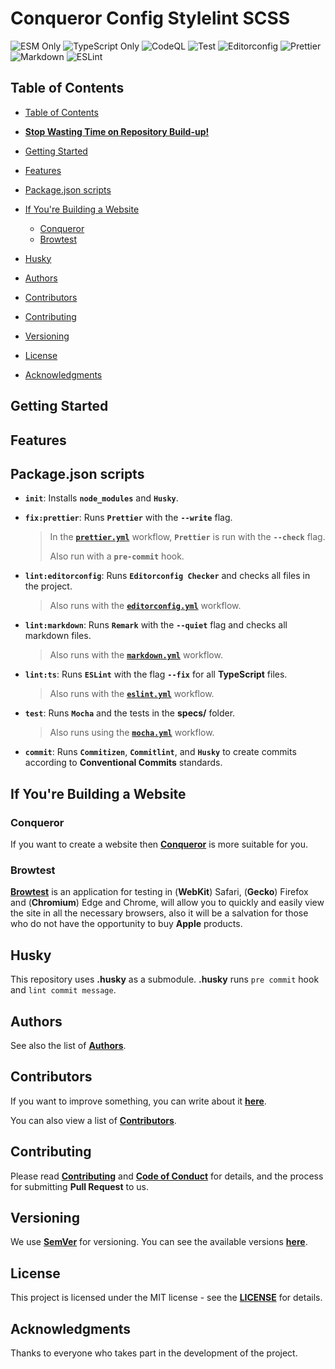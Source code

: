 # Conqueror Config Stylelint SCSS

![ESM Only](https://img.shields.io/badge/ESM-only-gray?labelColor=fe0)
![TypeScript Only](https://img.shields.io/badge/TypeScript-only-gray?labelColor=06f)
![CodeQL](https://img.shields.io/github/actions/workflow/status/Conqueror-Site-Builder/config-stylelint-scss/codeql.yml?label=CodeQL)
![Test](https://img.shields.io/github/actions/workflow/status/Conqueror-Site-Builder/config-stylelint-scss/mocha.yml?label=Test)
![Editorconfig](https://img.shields.io/github/actions/workflow/status/Conqueror-Site-Builder/config-stylelint-scss/editorconfig.yml?label=Editorconfig)
![Prettier](https://img.shields.io/github/actions/workflow/status/Conqueror-Site-Builder/config-stylelint-scss/prettier.yml?label=Prettier)
![Markdown](https://img.shields.io/github/actions/workflow/status/Conqueror-Site-Builder/config-stylelint-scss/markdown.yml?label=Markdown)
![ESLint](https://img.shields.io/github/actions/workflow/status/Conqueror-Site-Builder/config-stylelint-scss/eslint.yml?label=ESLint)

## Table of Contents

-   [Table of Contents](#table-of-contents)

-   [**Stop Wasting Time on Repository Build-up!**](#stop-wasting-time-on-repository-build-up)

-   [Getting Started](#getting-started)

-   [Features](#features)

-   [Package.json scripts](#packagejson-scripts)

-   [If You're Building a Website](#if-youre-building-a-website)
    -   [Conqueror](#conqueror)
    -   [Browtest](#browtest)

-   [Husky](#husky)

-   [Authors](#authors)

-   [Contributors](#contributors)

-   [Contributing](#contributing)

-   [Versioning](#versioning)

-   [License](#license)

-   [Acknowledgments](#acknowledgments)

## Getting Started

## Features

## Package.json scripts

-   **`init`**: Installs **`node_modules`** and **`Husky`**.

-   **`fix:prettier`**: Runs **`Prettier`** with the **`--write`** flag.

    > In the [**`prettier.yml`**](https://github.com/Conqueror-Site-Builder/config-stylelint-scss/blob/main/.github/workflows/prettier.yml)
    > workflow, **`Prettier`** is run with the **`--check`** flag.
    >
    > Also run with a **`pre-commit`** hook.

-   **`lint:editorconfig`**: Runs **`Editorconfig Checker`** and
    checks all files in the project.

    > Also runs with the [**`editorconfig.yml`**](https://github.com/Conqueror-Site-Builder/config-stylelint-scss/blob/main/.github/workflows/editorconfig.yml)
    > workflow.

-   **`lint:markdown`**: Runs **`Remark`** with the **`--quiet`** flag and
    checks all markdown files.

    > Also runs with the [**`markdown.yml`**](https://github.com/Conqueror-Site-Builder/config-stylelint-scss/blob/main/.github/workflows/markdown.yml)
    > workflow.

-   **`lint:ts`**: Runs **`ESLint`** with the flag **`--fix`**
    for all **TypeScript** files.

    > Also runs with the [**`eslint.yml`**](https://github.com/Conqueror-Site-Builder/config-stylelint-scss/blob/main/.github/workflows/eslint.yml)
    > workflow.

-   **`test`**: Runs **`Mocha`** and the tests in the **specs/** folder.

    > Also runs using the [**`mocha.yml`**](https://github.com/Conqueror-Site-Builder/config-stylelint-scss/blob/main/.github/workflows/mocha.yml)
    > workflow.

-   **`commit`**: Runs **`Commitizen`**, **`Commitlint`**, and **`Husky`** to
    create commits according to **Conventional Commits** standards.

## If You're Building a Website

### Conqueror

If you want to create a website then [**Conqueror**](https://github.com/Conqueror-Site-Builder/conqueror)
is more suitable for you.

<!-- ### ArchUI -->

<!-- If you want to create a website but Conqueror is not suitable for you,
you can use our [**ArchUI**](https://github.com/Conqueror-Site-Builder/arch-ui)
library to style your website. -->

### Browtest

[**Browtest**](https://github.com/Conqueror-Site-Builder/browtest)
is an application for testing in (**WebKit**) Safari, (**Gecko**) Firefox and
(**Chromium**) Edge and Chrome, will allow you to quickly and easily view
the site in all the necessary browsers, also it will be a salvation for
those who do not have the opportunity to buy **Apple** products.

## Husky

This repository uses **.husky** as a submodule.
**.husky** runs `pre commit` hook and `lint commit message`.

## Authors

See also the list of [**Authors**](AUTHORS.md).

## Contributors

If you want to improve something, you can write about it
[**here**](https://github.com/Conqueror-Site-Builder/config-stylelint-scss/issues/new/choose).

You can also view a list of [**Contributors**](CONTRIBUTORS.md).

## Contributing

Please read [**Contributing**](CONTRIBUTING.md)
and [**Code of Conduct**](CODE_OF_CONDUCT.md) for details,
and the process for submitting **Pull Request** to us.

## Versioning

We use [**SemVer**](https://semver.org) for versioning.
You can see the available versions
[**here**](https://github.com/Conqueror-Site-Builder/config-stylelint-scss/tags).

## License

This project is licensed under the MIT license - see the
[**LICENSE**](LICENSE) for details.

## Acknowledgments

Thanks to everyone who takes part in the development of the project.
